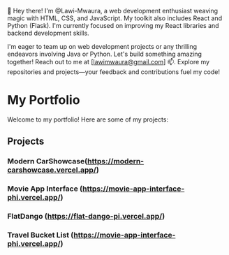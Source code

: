 👋 Hey there! I'm @Lawi-Mwaura, a web development enthusiast weaving magic with HTML, CSS, and JavaScript. My toolkit also includes React and Python (Flask). I'm currently focused on improving my React libraries and backend development skills.

I'm eager to team up on web development projects or any thrilling endeavors involving Java or Python. Let's build something amazing together! Reach out to me at [lawimwaura@gmail.com] 📫. Explore my repositories and projects—your feedback and contributions fuel my code!

# My Portfolio

Welcome to my portfolio! Here are some of my projects:

## Projects

### Modern CarShowcase(https://modern-carshowcase.vercel.app/)

### Movie App Interface (https://movie-app-interface-phi.vercel.app/)

### FlatDango (https://flat-dango-pi.vercel.app/)

### Travel Bucket List (https://movie-app-interface-phi.vercel.app/)






